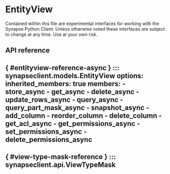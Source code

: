# EntityView

Contained within this file are experimental interfaces for working with the Synapse Python
Client. Unless otherwise noted these interfaces are subject to change at any time. Use
at your own risk.

## API reference

[](){ #entityview-reference-async }
::: synapseclient.models.EntityView
    options:
        inherited_members: true
        members:
            - store_async
            - get_async
            - delete_async
            - update_rows_async
            - query_async
            - query_part_mask_async
            - snapshot_async
            - add_column
            - reorder_column
            - delete_column
            - get_acl_async
            - get_permissions_async
            - set_permissions_async
            - delete_permissions_async
---

[](){ #view-type-mask-reference }
::: synapseclient.api.ViewTypeMask
---
